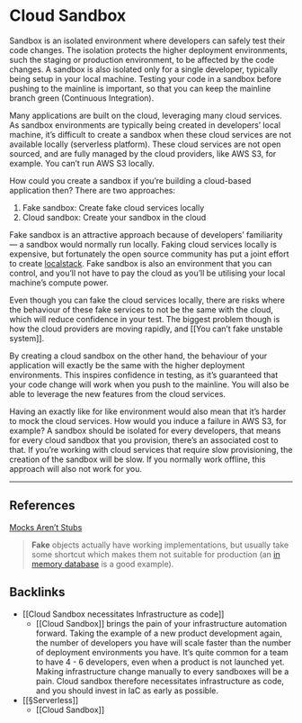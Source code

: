 # Cloud Sandbox
Sandbox is an isolated environment where developers can safely test their code changes. The isolation protects the higher deployment environments, such the staging or production environment, to be affected by the code changes. A sandbox is also isolated only for a single developer, typically being setup in your local machine. Testing your code in a sandbox before pushing to the mainline is important, so that you can keep the mainline branch green (Continuous Integration).

Many applications are built on the cloud, leveraging many cloud services. As sandbox environments are typically being created in developers’ local machine, it’s difficult to create a sandbox when these cloud services are not available locally (serverless platform). These cloud services are not open sourced, and are fully managed by the cloud providers, like AWS S3, for example. You can’t run AWS S3 locally.

How could you create a sandbox if you’re building a cloud-based application then? There are two approaches:
1. Fake sandbox: Create fake cloud services locally
2. Cloud sandbox: Create your sandbox in the cloud

Fake sandbox is an attractive approach because of developers’ familiarity — a sandbox would normally run locally. Faking cloud services locally is expensive, but fortunately the open source community has put a joint effort to create [localstack](https://github.com/localstack/localstack). Fake sandbox is also an environment that you can control, and you’ll not have to pay the cloud as you’ll be utilising your local machine’s compute power.

Even though you can fake the cloud services locally, there are risks where the behaviour of these fake services to not be the same with the cloud, which will reduce confidence in your test. The biggest problem though is how the cloud providers are moving rapidly, and [[You can’t fake unstable system]].

By creating a cloud sandbox on the other hand, the behaviour of your application will exactly be the same with the higher deployment environments. This inspires confidence in testing, as it’s guaranteed that your code change will work when you push to the mainline. You will also be able to leverage the new features from the cloud services.

Having an exactly like for like environment would also mean that it’s harder to mock the cloud services. How would you induce a failure in AWS S3, for example? A sandbox should be isolated for every developers, that means for every cloud sandbox that you provision, there’s an associated cost to that. If you’re working with cloud services that require slow provisioning, the creation of the sandbox will be slow. If you normally work offline, this approach will also not work for you.

---
## References
[Mocks Aren’t Stubs](https://martinfowler.com/articles/mocksArentStubs.html)
> **Fake** objects actually have working implementations, but usually take some shortcut which makes them not suitable for production (an  [in memory database](https://martinfowler.com/bliki/InMemoryTestDatabase.html)  is a good example).

## Backlinks
* [[Cloud Sandbox necessitates Infrastructure as code]]
	* [[Cloud Sandbox]] brings the pain of your infrastructure automation forward. Taking the example of a new product development again, the number of developers you have will scale faster than the number of deployment environments you have. It’s quite common for a team to have 4 - 6 developers, even when a product is not launched yet. Making infrastructure change manually to every sandboxes will be a pain. Cloud sandbox therefore necessitates infrastructure as code, and you should invest in IaC as early as possible.
* [[§Serverless]]
	* [[Cloud Sandbox]]

<!-- #evergreen #test -->

<!-- {BearID:4AAD3B15-BDCC-4A1D-8BF0-C0D5ADD3D00E-1211-000031C0B2B44D8B} -->
